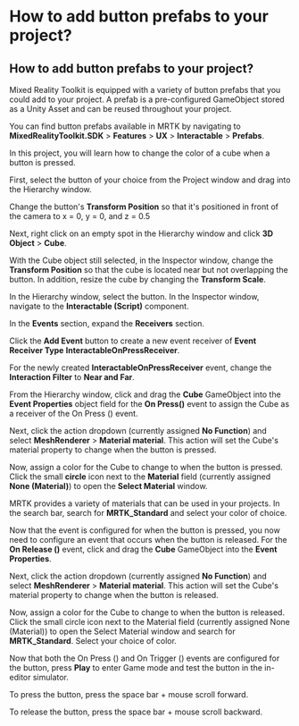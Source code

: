 # How to add button prefabs to your project?

## How to add button prefabs to your project?

Mixed Reality Toolkit is equipped with a variety of button prefabs that you could add to your project. A prefab is a pre-configured GameObject stored as a Unity Asset and can be reused throughout your project.

You can find button prefabs available in MRTK by navigating to **MixedRealityToolkit.SDK** > **Features** > **UX** > **Interactable** > **Prefabs**.

In this project, you will learn how to change the color of a cube when a button is pressed.

First, select the button of your choice from the Project window and drag into the Hierarchy window.

Change the button's **Transform Position** so that it's positioned in front of the camera to x = 0, y = 0, and z = 0.5

Next, right click on an empty spot in the Hierarchy window and click **3D Object** > **Cube**.

With the Cube object still selected, in the Inspector window, change the **Transform Position** so that the cube is located near but not overlapping the button. In addition, resize the cube by changing the **Transform Scale**.

In the Hierarchy window, select the button. In the Inspector window, navigate to the **Interactable (Script)** component.

In the **Events** section, expand the **Receivers** section.

Click the **Add Event** button to create a new event receiver of **Event Receiver Type** **InteractableOnPressReceiver**.

For the newly created **InteractableOnPressReceiver** event, change the **Interaction Filter** to **Near and Far**.

From the Hierarchy window, click and drag the **Cube** GameObject into the **Event Properties** object field for the **On Press()** event to assign the Cube as a receiver of the On Press () event.

Next, click the action dropdown (currently assigned **No Function**) and select **MeshRenderer** > **Material material**. This action will set the Cube's material property to change when the button is pressed.

Now, assign a color for the Cube to change to when the button is pressed. Click the small **circle** icon next to the **Material** field (currently assigned **None (Material)**) to open the **Select Material** window.

MRTK provides a variety of materials that can be used in your projects. In the search bar, search for **MRTK\_Standard** and select your color of choice.

Now that the event is configured for when the button is pressed, you now need to configure an event that occurs when the button is released. For the **On Release ()** event, click and drag the **Cube** GameObject into the **Event Properties**.

Next, click the action dropdown (currently assigned **No Function**) and select **MeshRenderer** > **Material material**. This action will set the Cube's material property to change when the button is released.

Now, assign a color for the Cube to change to when the button is released. Click the small circle icon next to the Material field (currently assigned None (Material)) to open the Select Material window and search for **MRTK\_Standard**. Select your choice of color.

Now that both the On Press () and On Trigger () events are configured for the button, press **Play** to enter Game mode and test the button in the in-editor simulator.

To press the button, press the space bar + mouse scroll forward.

To release the button, press the space bar + mouse scroll backward.

